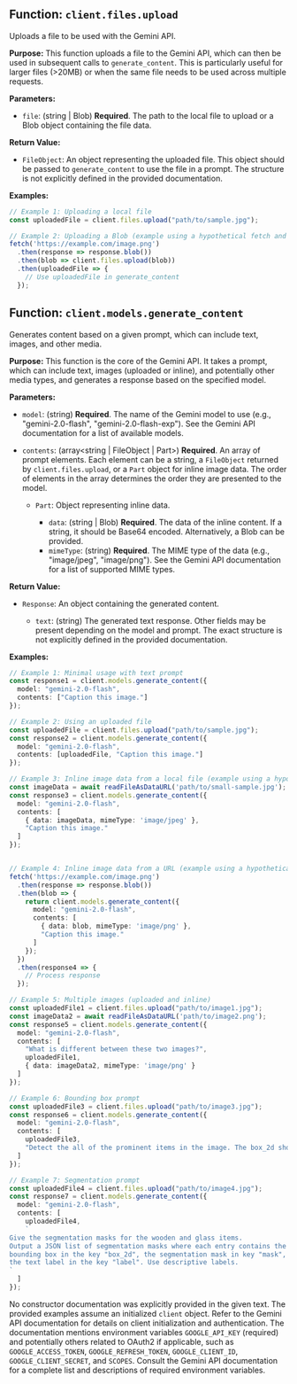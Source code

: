 ## Function: `client.files.upload`

Uploads a file to be used with the Gemini API.

**Purpose:**
This function uploads a file to the Gemini API, which can then be used in subsequent calls to `generate_content`. This is particularly useful for larger files (>20MB) or when the same file needs to be used across multiple requests.

**Parameters:**

* `file`: (string | Blob) **Required**. The path to the local file to upload or a Blob object containing the file data.

**Return Value:**

* `FileObject`: An object representing the uploaded file. This object should be passed to `generate_content` to use the file in a prompt.  The structure is not explicitly defined in the provided documentation.

**Examples:**

```typescript
// Example 1: Uploading a local file
const uploadedFile = client.files.upload("path/to/sample.jpg");

// Example 2: Uploading a Blob (example using a hypothetical fetch and blob conversion)
fetch('https://example.com/image.png')
  .then(response => response.blob())
  .then(blob => client.files.upload(blob))
  .then(uploadedFile => {
    // Use uploadedFile in generate_content
  });
```


## Function: `client.models.generate_content`

Generates content based on a given prompt, which can include text, images, and other media.

**Purpose:**
This function is the core of the Gemini API. It takes a prompt, which can include text, images (uploaded or inline), and potentially other media types, and generates a response based on the specified model.

**Parameters:**

* `model`: (string) **Required**. The name of the Gemini model to use (e.g., "gemini-2.0-flash", "gemini-2.0-flash-exp").  See the Gemini API documentation for a list of available models.

* `contents`: (array<string | FileObject | Part>) **Required**. An array of prompt elements. Each element can be a string, a `FileObject` returned by `client.files.upload`, or a `Part` object for inline image data. The order of elements in the array determines the order they are presented to the model.

    * `Part`: Object representing inline data.

        * `data`: (string | Blob) **Required**. The data of the inline content.  If a string, it should be Base64 encoded.  Alternatively, a Blob can be provided.
        * `mimeType`: (string) **Required**. The MIME type of the data (e.g., "image/jpeg", "image/png").  See the Gemini API documentation for a list of supported MIME types.


**Return Value:**

* `Response`: An object containing the generated content.

    * `text`: (string) The generated text response.  Other fields may be present depending on the model and prompt.  The exact structure is not explicitly defined in the provided documentation.


**Examples:**

```typescript
// Example 1: Minimal usage with text prompt
const response1 = client.models.generate_content({
  model: "gemini-2.0-flash",
  contents: ["Caption this image."]
});

// Example 2: Using an uploaded file
const uploadedFile = client.files.upload("path/to/sample.jpg");
const response2 = client.models.generate_content({
  model: "gemini-2.0-flash",
  contents: [uploadedFile, "Caption this image."]
});

// Example 3: Inline image data from a local file (example using a hypothetical readFileAsDataURL)
const imageData = await readFileAsDataURL('path/to/small-sample.jpg');
const response3 = client.models.generate_content({
  model: "gemini-2.0-flash",
  contents: [
    { data: imageData, mimeType: 'image/jpeg' },
    "Caption this image."
  ]
});


// Example 4: Inline image data from a URL (example using a hypothetical fetch and blob conversion)
fetch('https://example.com/image.png')
  .then(response => response.blob())
  .then(blob => {
    return client.models.generate_content({
      model: "gemini-2.0-flash",
      contents: [
        { data: blob, mimeType: 'image/png' },
        "Caption this image."
      ]
    });
  })
  .then(response4 => {
    // Process response
  });

// Example 5: Multiple images (uploaded and inline)
const uploadedFile1 = client.files.upload("path/to/image1.jpg");
const imageData2 = await readFileAsDataURL('path/to/image2.png');
const response5 = client.models.generate_content({
  model: "gemini-2.0-flash",
  contents: [
    "What is different between these two images?",
    uploadedFile1,
    { data: imageData2, mimeType: 'image/png' }
  ]
});

// Example 6: Bounding box prompt
const uploadedFile3 = client.files.upload("path/to/image3.jpg");
const response6 = client.models.generate_content({
  model: "gemini-2.0-flash",
  contents: [
    uploadedFile3,
    "Detect the all of the prominent items in the image. The box_2d should be [ymin, xmin, ymax, xmax] normalized to 0-1000."
  ]
});

// Example 7: Segmentation prompt
const uploadedFile4 = client.files.upload("path/to/image4.jpg");
const response7 = client.models.generate_content({
  model: "gemini-2.0-flash",
  contents: [
    uploadedFile4,
    `
Give the segmentation masks for the wooden and glass items.
Output a JSON list of segmentation masks where each entry contains the 2D
bounding box in the key "box_2d", the segmentation mask in key "mask", and
the text label in the key "label". Use descriptive labels.
`
  ]
});
```


No constructor documentation was explicitly provided in the given text.  The provided examples assume an initialized `client` object.  Refer to the Gemini API documentation for details on client initialization and authentication.  The documentation mentions environment variables `GOOGLE_API_KEY` (required) and potentially others related to OAuth2 if applicable, such as `GOOGLE_ACCESS_TOKEN`, `GOOGLE_REFRESH_TOKEN`, `GOOGLE_CLIENT_ID`, `GOOGLE_CLIENT_SECRET`, and `SCOPES`.  Consult the Gemini API documentation for a complete list and descriptions of required environment variables.
